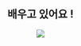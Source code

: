 <div align = center> <h2>배우고 있어요 !</h2></div>

<div align = center>  
  <img src="https://img.shields.io/badge/javascript-F7DF1E?style=for-the-badge&logo=javascript&logoColor=black"> 

</div>


